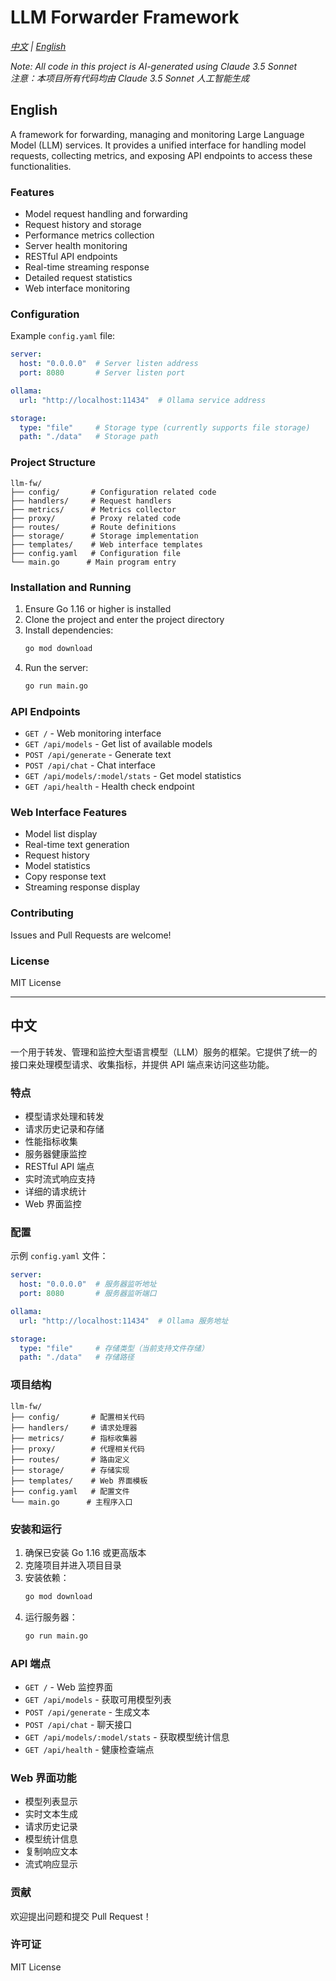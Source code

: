 # LLM Forwarder Framework

*[中文](#chinese) | [English](#english)*

*Note: All code in this project is AI-generated using Claude 3.5 Sonnet*  
*注意：本项目所有代码均由 Claude 3.5 Sonnet 人工智能生成*

<a name="english"></a>
## English

A framework for forwarding, managing and monitoring Large Language Model (LLM) services. It provides a unified interface for handling model requests, collecting metrics, and exposing API endpoints to access these functionalities.

### Features

- Model request handling and forwarding
- Request history and storage
- Performance metrics collection
- Server health monitoring
- RESTful API endpoints
- Real-time streaming response
- Detailed request statistics
- Web interface monitoring

### Configuration

Example `config.yaml` file:

```yaml
server:
  host: "0.0.0.0"  # Server listen address
  port: 8080       # Server listen port

ollama:
  url: "http://localhost:11434"  # Ollama service address

storage:
  type: "file"     # Storage type (currently supports file storage)
  path: "./data"   # Storage path
```

### Project Structure

```
llm-fw/
├── config/       # Configuration related code
├── handlers/     # Request handlers
├── metrics/      # Metrics collector
├── proxy/        # Proxy related code
├── routes/       # Route definitions
├── storage/      # Storage implementation
├── templates/    # Web interface templates
├── config.yaml   # Configuration file
└── main.go      # Main program entry
```

### Installation and Running

1. Ensure Go 1.16 or higher is installed
2. Clone the project and enter the project directory
3. Install dependencies:
   ```bash
   go mod download
   ```
4. Run the server:
   ```bash
   go run main.go
   ```

### API Endpoints

- `GET /` - Web monitoring interface
- `GET /api/models` - Get list of available models
- `POST /api/generate` - Generate text
- `POST /api/chat` - Chat interface
- `GET /api/models/:model/stats` - Get model statistics
- `GET /api/health` - Health check endpoint

### Web Interface Features

- Model list display
- Real-time text generation
- Request history
- Model statistics
- Copy response text
- Streaming response display

### Contributing

Issues and Pull Requests are welcome!

### License

MIT License

---

<a name="chinese"></a>
## 中文

一个用于转发、管理和监控大型语言模型（LLM）服务的框架。它提供了统一的接口来处理模型请求、收集指标，并提供 API 端点来访问这些功能。

### 特点

- 模型请求处理和转发
- 请求历史记录和存储
- 性能指标收集
- 服务器健康监控
- RESTful API 端点
- 实时流式响应支持
- 详细的请求统计
- Web 界面监控

### 配置

示例 `config.yaml` 文件：

```yaml
server:
  host: "0.0.0.0"  # 服务器监听地址
  port: 8080       # 服务器监听端口

ollama:
  url: "http://localhost:11434"  # Ollama 服务地址

storage:
  type: "file"     # 存储类型（当前支持文件存储）
  path: "./data"   # 存储路径
```

### 项目结构

```
llm-fw/
├── config/       # 配置相关代码
├── handlers/     # 请求处理器
├── metrics/      # 指标收集器
├── proxy/        # 代理相关代码
├── routes/       # 路由定义
├── storage/      # 存储实现
├── templates/    # Web 界面模板
├── config.yaml   # 配置文件
└── main.go      # 主程序入口
```

### 安装和运行

1. 确保已安装 Go 1.16 或更高版本
2. 克隆项目并进入项目目录
3. 安装依赖：
   ```bash
   go mod download
   ```
4. 运行服务器：
   ```bash
   go run main.go
   ```

### API 端点

- `GET /` - Web 监控界面
- `GET /api/models` - 获取可用模型列表
- `POST /api/generate` - 生成文本
- `POST /api/chat` - 聊天接口
- `GET /api/models/:model/stats` - 获取模型统计信息
- `GET /api/health` - 健康检查端点

### Web 界面功能

- 模型列表显示
- 实时文本生成
- 请求历史记录
- 模型统计信息
- 复制响应文本
- 流式响应显示

### 贡献

欢迎提出问题和提交 Pull Request！

### 许可证

MIT License 